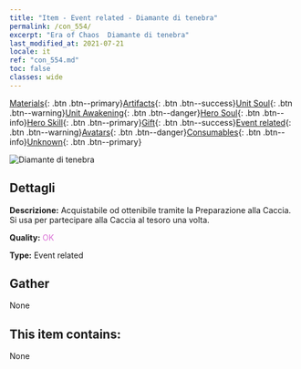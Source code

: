 ```yaml
---
title: "Item - Event related - Diamante di tenebra"
permalink: /con_554/
excerpt: "Era of Chaos  Diamante di tenebra"
last_modified_at: 2021-07-21
locale: it
ref: "con_554.md"
toc: false
classes: wide
---
```

 [Materials](/ItemsIT/){: .btn .btn--primary}[Artifacts](/ItemsIT/Artifacts/){: .btn .btn--success}[Unit Soul](/ItemsIT/UnitSoul/){: .btn .btn--warning}[Unit Awakening](/ItemsIT/UnitAwakening/){: .btn .btn--danger}[Hero Soul](/ItemsIT/HeroSoul/){: .btn .btn--info}[Hero Skill](/ItemsIT/HeroSkill/){: .btn .btn--primary}[Gift](/ItemsIT/Gift/){: .btn .btn--success}[Event related](/ItemsIT/Events/){: .btn .btn--warning}[Avatars](/ItemsIT/Avatars/){: .btn .btn--danger}[Consumables](/ItemsIT/Consumables/){: .btn .btn--info}[Unknown](/ItemsIT/Unknown/){: .btn .btn--primary}

 ![Diamante di tenebra](/images/t/i_10040.png)

## Dettagli
 **Descrizione:** Acquistabile od ottenibile tramite la Preparazione alla Caccia. Si usa per partecipare alla Caccia al tesoro una volta.

 **Quality:** <span style="color: #DA70D6">OK</span>

 **Type:** Event related

## Gather

  None

## This item contains:

  None

